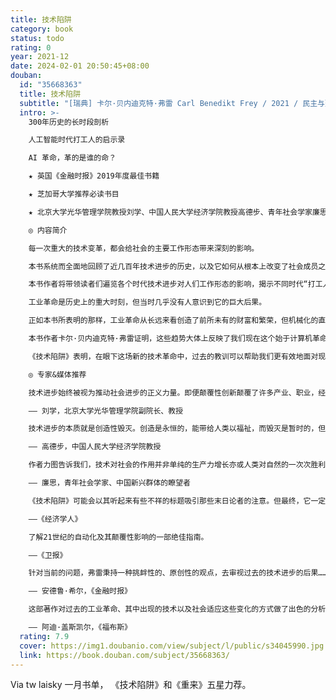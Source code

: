 ```yaml
---
title: 技术陷阱
category: book
status: todo
rating: 0
year: 2021-12
date: 2024-02-01 20:50:45+08:00
douban:
  id: "35668363"
  title: 技术陷阱
  subtitle: "[瑞典] 卡尔·贝内迪克特·弗雷 Carl Benedikt Frey / 2021 / 民主与建设出版社"
  intro: >-
    300年历史的长时段剖析

    人工智能时代打工人的启示录

    AI 革命，革的是谁的命？

    ★ 英国《金融时报》2019年度最佳书籍

    ★ 芝加哥大学推荐必读书目

    ★ 北京大学光华管理学院教授刘学、中国人民大学经济学院教授高德步、青年社会学家廉思重磅推荐

    ◎ 内容简介

    每一次重大的技术变革，都会给社会的主要工作形态带来深刻的影响。

    本书系统而全面地回顾了近几百年技术进步的历史，以及它如何从根本上改变了社会成员之间的经济和政治权力分配。

    本书作者将带领读者们遍览各个时代技术进步对人们工作形态的影响，揭示不同时代“打工人”的处境，并最终将目光转向未来，试图分析当前的AI革命将对我们的工作造成何种影响，以及我们该如何做出应对。作者力图说明，技术进步对收入造成何种影响，将决定人们对它的态度。

    工业革命是历史上的重大时刻，但当时几乎没有人意识到它的巨大后果。

    正如本书所表明的那样，工业革命从长远来看创造了前所未有的财富和繁荣，但机械化的直接后果对大量人口来说是毁灭性的。中等收入岗位减少，工资停滞不前，劳动收入占比下降，利润激增，经济不平等加剧。

    本书作者卡尔·贝内迪克特·弗雷证明，这些趋势大体上反映了我们现在这个始于计算机革命的自动化时代的趋势。正如工业革命最终为社会带来非同寻常的利益一样，人工智能系统也有潜力做到这一点。

    《技术陷阱》表明，在眼下这场新的技术革命中，过去的教训可以帮助我们更有效地面对现在的状况。

    ◎ 专家&媒体推荐

    技术进步始终被视为推动社会进步的正义力量。即便颠覆性创新颠覆了许多产业、职业，经济学家依旧坚信，这是社会进步不可避免的代价。本书透过漫长的历史镜头，聚焦到“取代技术”对社会结构、经济结构的冲击，揭示了技术进步并不完美的一面，并对相关政策进行反思，值得反复研读。

    —— 刘学，北京大学光华管理学院副院长、教授

    技术进步的本质就是创造性毁灭。创造是永恒的，能带给人类以福祉，而毁灭是暂时的，但也会给社会带来撕裂性伤痛。这种伤痛正是“技术陷阱”的根源。……技术进步是永恒的，但也需要“间歇”，而我们也需要在“间歇”中思考。《技术陷阱》正是这种思考。

    —— 高德步，中国人民大学经济学院教授

    作者力图告诉我们，技术对社会的作用并非单纯的生产力增长亦或人类对自然的一次次胜利，而是呈现出更复杂的劳动分工的变化、生活方式的改变、政治力量的更迭乃至国际关系的调整。……本书不仅是一部技术变革史，更是一部社会分层史、劳工演进史和制度变迁史。对中国的现代化进程而言，如何处理好技术引发的短期变量和长期变量，本书带给我们的启发和思考无疑是极为深刻的。

    —— 廉思，青年社会学家、中国新兴群体的瞭望者

    《技术陷阱》可能会以其听起来有些不祥的标题吸引那些末日论者的注意。但最终，它一定会让每一个读过它的人振奋起来。

    ——《经济学人》

    了解21世纪的自动化及其颠覆性影响的一部绝佳指南。

    ——《卫报》

    针对当前的问题，弗雷秉持一种挑衅性的、原创性的观点，去审视过去的技术进步的后果……他的工作，向着批量生产和人工智能迈出了一大步。

    —— 安德鲁·希尔，《金融时报》

    这部著作对过去的工业革命、其中出现的技术以及社会适应这些变化的方式做了出色的分析。

    —— 阿迪·盖斯凯尔，《福布斯》
  rating: 7.9
  cover: https://img1.doubanio.com/view/subject/l/public/s34045990.jpg
  link: https://book.douban.com/subject/35668363/
---
```


Via tw laisky 一月书单，
《技术陷阱》和《重来》五星力荐。
